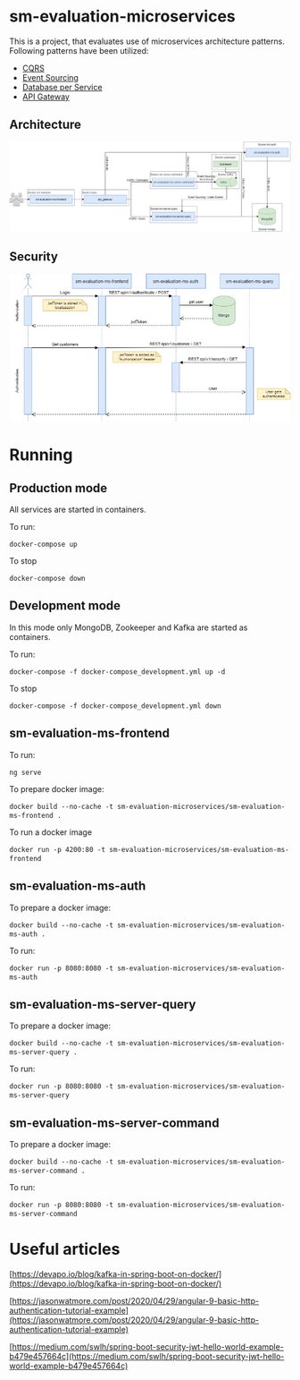 # sm-evaluation-microservices

This is a project, that evaluates use of microservices architecture patterns. Following patterns have been utilized:
* [CQRS](https://microservices.io/patterns/data/cqrs.html)
* [Event Sourcing](https://microservices.io/patterns/data/event-sourcing.html)
* [Database per Service](https://microservices.io/patterns/data/database-per-service.html)
* [API Gateway](https://microservices.io/patterns/apigateway.html)

## Architecture

![](architecture.png)

## Security
![](architecture-sequence-security.png)

# Running
## Production mode
All services are started in containers.

To run:

    docker-compose up

To stop

    docker-compose down

## Development mode
In this mode only MongoDB, Zookeeper and Kafka are started as containers.

To run:

    docker-compose -f docker-compose_development.yml up -d

To stop

    docker-compose -f docker-compose_development.yml down

## sm-evaluation-ms-frontend
To run:

    ng serve

To prepare docker image:

    docker build --no-cache -t sm-evaluation-microservices/sm-evaluation-ms-frontend .

To run a docker image

    docker run -p 4200:80 -t sm-evaluation-microservices/sm-evaluation-ms-frontend

## sm-evaluation-ms-auth
To prepare a docker image:

    docker build --no-cache -t sm-evaluation-microservices/sm-evaluation-ms-auth .

To run:

    docker run -p 8080:8080 -t sm-evaluation-microservices/sm-evaluation-ms-auth


## sm-evaluation-ms-server-query
To prepare a docker image:
    
    docker build --no-cache -t sm-evaluation-microservices/sm-evaluation-ms-server-query .

To run:

    docker run -p 8080:8080 -t sm-evaluation-microservices/sm-evaluation-ms-server-query

## sm-evaluation-ms-server-command
To prepare a docker image:

    docker build --no-cache -t sm-evaluation-microservices/sm-evaluation-ms-server-command .

To run:

    docker run -p 8080:8080 -t sm-evaluation-microservices/sm-evaluation-ms-server-command

# Useful articles 
[https://devapo.io/blog/kafka-in-spring-boot-on-docker/](https://devapo.io/blog/kafka-in-spring-boot-on-docker/)

[https://jasonwatmore.com/post/2020/04/29/angular-9-basic-http-authentication-tutorial-example](https://jasonwatmore.com/post/2020/04/29/angular-9-basic-http-authentication-tutorial-example)

[https://medium.com/swlh/spring-boot-security-jwt-hello-world-example-b479e457664c](https://medium.com/swlh/spring-boot-security-jwt-hello-world-example-b479e457664c)